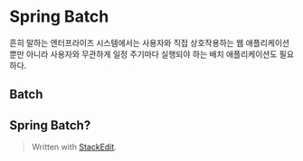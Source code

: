 # Spring Batch

흔히 말하는 엔터프라이즈 시스템에서는 사용자와 직접 상호작용하는 웹 애플리케이션 뿐만 아니라 사용자와 무관하게 일정 주기마다 실행되야 하는 배치 애플리케이션도 필요하다. 

## Batch

## Spring Batch?


> Written with [StackEdit](https://stackedit.io/).
<!--stackedit_data:
eyJoaXN0b3J5IjpbLTUzMzA0MDE1NCw4ODg5Nzc2MDddfQ==
-->